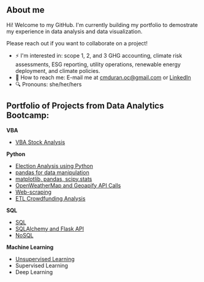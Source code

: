 ## About me

Hi! Welcome to my GitHub. I'm currently building my portfolio to demostrate my experience in data analysis and data visualization. 

Please reach out if you want to collaborate on a project!

- ⚡ I'm interested in: scope 1, 2, and 3 GHG accounting, climate risk assessments, ESG reporting, utility operations, renewable energy deployment, and climate policies.
- 📩 How to reach me: E-mail me at cmduran.oc@gmail.com or [LinkedIn](https://www.linkedin.com/in/claudia-m-duran/)
- 🔍 Pronouns: she/her/hers

## Portfolio of Projects from Data Analytics Bootcamp:
**VBA** 
* [VBA Stock Analysis](https://github.com/marcianaduran/stock-analysis)

**Python**
* [Election Analysis using Python](https://github.com/marcianaduran/python_challenge/blob/main/PyBank/main.py)
* [pandas for data manipulation](https://github.com/marcianaduran/pandas-challenge/blob/main/README.md)
* [matplotlib, pandas, scipy.stats](https://github.com/marcianaduran/clinical_study/blob/main/pymaceuticals_starter.ipynb)
* [OpenWeatherMap and Geoapify API Calls](https://github.com/marcianaduran/python-api-challenge/tree/main)
* [Web-scraping](https://github.com/marcianaduran/beautiful_soup)
* [ETL Crowdfunding Analysis](https://github.com/marcianaduran/crowdfunding_etl)

**SQL**
* [SQL](https://github.com/marcianaduran/sql-challenge)
* [SQLAlchemy and Flask API](https://github.com/marcianaduran/sqlalchemy-challenge)
* [NoSQL](https://github.com/marcianaduran/nosql-challenge/blob/main/NoSQL_setup_starter.ipynb)

**Machine Learning**
* [Unsupervised Learning](https://github.com/marcianaduran/CryptoClustering.git)
* Supervised Learning
* Deep Learning

<!--
**marcianaduran/marcianaduran** is a ✨ _special_ ✨ repository because its `README.md` (this file) appears on your GitHub profile.

Here are some ideas to get you started:

- 🔭 I’m currently working on ...
- 🌱 I’m currently learning ...
- 👯 I’m looking to collaborate on ...
- 🤔 I’m looking for help with ...
- 💬 Ask me about ...
- 📫 How to reach me: ...
- 😄 Pronouns: ...
- ⚡ Fun fact: ...
<picture>
  <source media="(prefers-color-scheme: dark)" srcset="https://user-images.githubusercontent.com/25423296/163456776-7f95b81a-f1ed-45f7-b7ab-8fa810d529fa.png">
  <source media="(prefers-color-scheme: light)" srcset="https://user-images.githubusercontent.com/25423296/163456779-a8556205-d0a5-45e2-ac17-42d089e3c3f8.png">
  <img alt="Shows an illustrated sun in light mode and a moon with stars in dark mode." src="https://user-images.githubusercontent.com/25423296/163456779-a8556205-d0a5-45e2-ac17-42d089e3c3f8.png">
</picture>
<details>
<summary> things to rank
</summary>

YOUR TABLE

</details>
for emojis
https://www.webfx.com/tools/emoji-cheat-sheet/
-->
